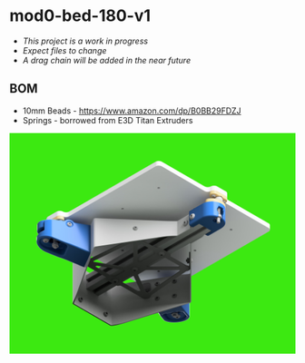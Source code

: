 # mod0-bed-180-v1

- *This project is a work in progress*
- *Expect files to change*
- *A drag chain will be added in the near future*

## BOM

- 10mm Beads - https://www.amazon.com/dp/B0BB29FDZJ
- Springs - borrowed from E3D Titan Extruders

![](bed-render.png)
